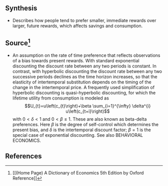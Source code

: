 ## Synthesis
- Describes how people tend to prefer smaller, immediate rewards over larger, future rewards, which affects savings and consumption.
## Source[^1]
- An assumption on the rate of time preference that reflects observations of a bias towards present rewards. With standard exponential discounting the discount rate between any two periods is constant. In contrast, with hyperbolic discounting the discount rate between any two successive periods declines as the time horizon increases, so that the elasticity of intertemporal substitution depends on the timing of the change in the intertemporal price. A frequently used simplification of hyperbolic discounting is quasi-hyperbolic discounting, for which the lifetime utility from consumption is modeled as$$U_{t}=u\left(c_{t}\right)+\beta \sum_{i=1}^{\infty} \delta^{i} u\left(c_{t+i}\right)$$with $0<\delta<1$ and $0<\beta \leq 1$. These are also known as beta-delta preferences. Here $\beta$ is the degree of self-control which determines the present bias, and $\delta$ is the intertemporal discount factor; $\beta=1$ is the special case of exponential discounting. See also BEHAVIORAL ECONOMICS.
## References

[^1]: [[(Home Page) A Dictionary of Economics 5th Edition by Oxford Reference]]

